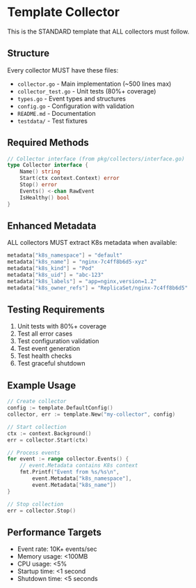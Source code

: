 # Template Collector

This is the STANDARD template that ALL collectors must follow.

## Structure

Every collector MUST have these files:
- `collector.go` - Main implementation (~500 lines max)
- `collector_test.go` - Unit tests (80%+ coverage)
- `types.go` - Event types and structures
- `config.go` - Configuration with validation
- `README.md` - Documentation
- `testdata/` - Test fixtures

## Required Methods

```go
// Collector interface (from pkg/collectors/interface.go)
type Collector interface {
    Name() string
    Start(ctx context.Context) error
    Stop() error
    Events() <-chan RawEvent
    IsHealthy() bool
}
```

## Enhanced Metadata

ALL collectors MUST extract K8s metadata when available:

```go
metadata["k8s_namespace"] = "default"
metadata["k8s_name"] = "nginx-7c4ff8b6d5-xyz"
metadata["k8s_kind"] = "Pod"
metadata["k8s_uid"] = "abc-123"
metadata["k8s_labels"] = "app=nginx,version=1.2"
metadata["k8s_owner_refs"] = "ReplicaSet/nginx-7c4ff8b6d5"
```

## Testing Requirements

1. Unit tests with 80%+ coverage
2. Test all error cases
3. Test configuration validation
4. Test event generation
5. Test health checks
6. Test graceful shutdown

## Example Usage

```go
// Create collector
config := template.DefaultConfig()
collector, err := template.New("my-collector", config)

// Start collection
ctx := context.Background()
err = collector.Start(ctx)

// Process events
for event := range collector.Events() {
    // event.Metadata contains K8s context
    fmt.Printf("Event from %s/%s\n", 
        event.Metadata["k8s_namespace"],
        event.Metadata["k8s_name"])
}

// Stop collection
err = collector.Stop()
```

## Performance Targets

- Event rate: 10K+ events/sec
- Memory usage: <100MB
- CPU usage: <5%
- Startup time: <1 second
- Shutdown time: <5 seconds